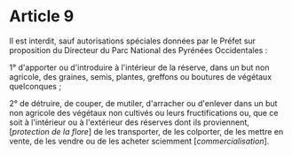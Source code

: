# Article 9

Il est interdit, sauf autorisations spéciales données par le Préfet sur proposition du Directeur du Parc National des Pyrénées Occidentales :

1° d'apporter ou d'introduire à l'intérieur de la réserve, dans un but non agricole, des graines, semis, plantes, greffons ou boutures de végétaux quelconques ;

2° de détruire, de couper, de mutiler, d'arracher ou d'enlever dans un but non agricole des végétaux non cultivés ou leurs fructifications ou, que ce soit à l'intérieur ou à l'extérieur des réserves dont ils proviennent, [*protection de la flore*] de les transporter, de les colporter, de les mettre en vente, de les vendre ou de les acheter sciemment [*commercialisation*].
